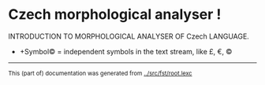 
# Czech morphological analyser                      !
INTRODUCTION TO MORPHOLOGICAL ANALYSER OF Czech LANGUAGE.







* +Symbol© = independent symbols in the text stream, like £, €, ©










* * *
<small>This (part of) documentation was generated from [../src/fst/root.lexc](http://github.com/giellalt/lang-ces/blob/main/../src/fst/root.lexc)</small>